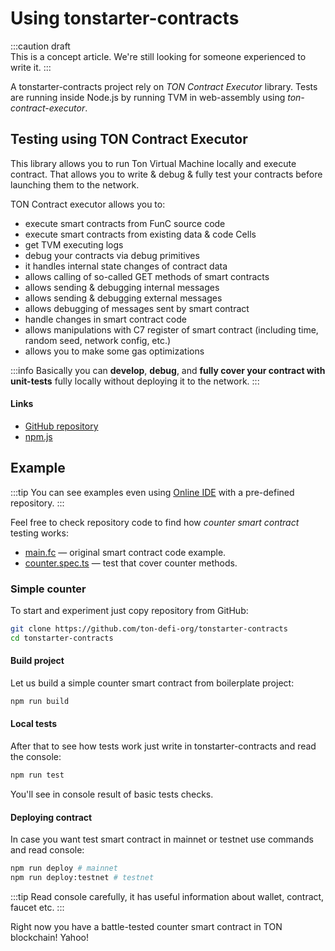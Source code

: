 # Using tonstarter-contracts

:::caution draft   
This is a concept article. We're still looking for someone experienced to write it.
:::

A tonstarter-contracts project rely on _TON Contract Executor_ library. Tests are running inside Node.js by running TVM in web-assembly using _ton-contract-executor_.

## Testing using TON Contract Executor

This library allows you to run Ton Virtual Machine locally and execute contract. That allows you to write & debug & fully test your contracts before launching them to the network.

TON Contract executor allows you to:

* execute smart contracts from FunC source code
* execute smart contracts from existing data & code Cells
* get TVM executing logs
* debug your contracts via debug primitives
* it handles internal state changes of contract data
* allows calling of so-called GET methods of smart contracts
* allows sending & debugging internal messages
* allows sending & debugging external messages
* allows debugging of messages sent by smart contract
* handle changes in smart contract code
* allows manipulations with C7 register of smart contract (including time, random seed, network config, etc.)
* allows you to make some gas optimizations

:::info
Basically you can **develop**, **debug**, and **fully cover your contract with unit-tests** fully locally without deploying it to the network.
:::

#### Links

* [GitHub repository](https://github.com/Naltox/ton-contract-executor)
* [npm.js](https://www.npmjs.com/package/ton-contract-executor)

## Example

:::tip
You can see examples even using [Online IDE](https://glitch.com/edit/#!/remix/clone-from-repo?&REPO_URL=https%3A%2F%2Fgithub.com%2Fton-defi-org%2Ftonstarter-contracts.git) with a pre-defined repository.
:::

Feel free to check repository code to find how _counter smart contract_ testing works:
* [main.fc](https://github.com/ton-defi-org/tonstarter-contracts/blob/main/contracts/main.fc) — original smart contract code example.
* [counter.spec.ts](https://github.com/ton-defi-org/tonstarter-contracts/blob/main/test/counter.spec.ts) — test that cover counter methods.

### Simple counter

To start and experiment just copy repository from GitHub:
```bash
git clone https://github.com/ton-defi-org/tonstarter-contracts
cd tonstarter-contracts
```

#### Build project

Let us build a simple counter smart contract from boilerplate project:

```bash
npm run build
```

#### Local tests

After that to see how tests work just write in tonstarter-contracts and read the console:

```bash
npm run test
```

You'll see in console result of basic tests checks.

#### Deploying contract

In case you want test smart contract in mainnet or testnet use commands and read console:

```bash
npm run deploy # mainnet
npm run deploy:testnet # testnet
```

:::tip
Read console carefully, it has useful information about wallet, contract, faucet etc.
:::

Right now you have a battle-tested counter smart contract in TON blockchain! Yahoo!